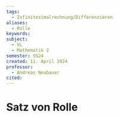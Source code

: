 ```yaml
---
tags:
  - Infinitesimalrechnung/Differenzieren
aliases:
  - Rolle
keywords: 
subject:
  - VL
  - Mathematik 2
semester: SS24
created: 11. April 2024
professor:
  - Andreas Neubauer
cited:
---
```

 

# Satz von Rolle


